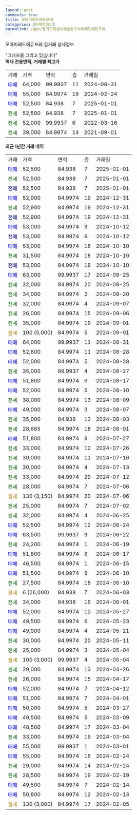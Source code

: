 ```yaml
---
layout: post
comments: true
title: 모아미래도에듀포레
categories: [아파트정보]
permalink: /apt/경기도화성시새솔동모아미래도에듀포레
---
```


모아미래도에듀포레 실거래 상세정보

<script type="text/javascript">
  google.charts.load('current', {'packages':['line', 'corechart']});
  google.charts.setOnLoadCallback(drawChart);

  function drawChart() {
    var data = new google.visualization.DataTable();
    data.addColumn('date', '거래일');
    data.addColumn('number', "매매");
    data.addColumn('number', "전세");
    data.addColumn('number', "전매");

    data.addRows([[new Date(Date.parse("2025-01-01")), 52500, null, null], [new Date(Date.parse("2025-01-01")), null, 52500, null], [new Date(Date.parse("2025-01-01")), null, null, 52500], [new Date(Date.parse("2024-12-31")), 52900, null, null], [new Date(Date.parse("2024-12-31")), null, 52900, null], [new Date(Date.parse("2024-12-31")), null, null, 52900], [new Date(Date.parse("2024-10-12")), 53000, null, null], [new Date(Date.parse("2024-10-12")), null, null, 53000], [new Date(Date.parse("2024-10-10")), 53000, null, null], [new Date(Date.parse("2024-10-10")), null, 31500, null], [new Date(Date.parse("2024-10-10")), null, null, 53000], [new Date(Date.parse("2024-09-25")), 63000, null, null], [new Date(Date.parse("2024-09-25")), null, 32000, null], [new Date(Date.parse("2024-09-20")), null, 34000, null], [new Date(Date.parse("2024-09-07")), null, 32000, null], [new Date(Date.parse("2024-09-06")), null, 26000, null], [new Date(Date.parse("2024-09-01")), null, 35000, null], [new Date(Date.parse("2024-09-01")), null, null, null], [new Date(Date.parse("2024-08-31")), 64000, null, null], [new Date(Date.parse("2024-08-28")), 52800, null, null], [new Date(Date.parse("2024-08-28")), 52000, null, null], [new Date(Date.parse("2024-08-27")), null, 35000, null], [new Date(Date.parse("2024-08-17")), 51800, null, null], [new Date(Date.parse("2024-08-10")), 52000, null, null], [new Date(Date.parse("2024-08-09")), null, 38000, null], [new Date(Date.parse("2024-08-07")), 49000, null, null], [new Date(Date.parse("2024-08-03")), null, 35000, null], [new Date(Date.parse("2024-08-01")), null, 28665, null], [new Date(Date.parse("2024-07-27")), 51800, null, null], [new Date(Date.parse("2024-07-26")), null, 33000, null], [new Date(Date.parse("2024-07-16")), null, 39000, null], [new Date(Date.parse("2024-07-13")), null, 30000, null], [new Date(Date.parse("2024-07-12")), null, 33000, null], [new Date(Date.parse("2024-07-06")), null, 28000, null], [new Date(Date.parse("2024-07-06")), null, null, null], [new Date(Date.parse("2024-07-02")), null, 25000, null], [new Date(Date.parse("2024-06-25")), null, 32000, null], [new Date(Date.parse("2024-06-24")), 52500, null, null], [new Date(Date.parse("2024-06-22")), 63500, null, null], [new Date(Date.parse("2024-06-19")), null, 24200, null], [new Date(Date.parse("2024-06-17")), 51800, null, null], [new Date(Date.parse("2024-06-15")), 46500, null, null], [new Date(Date.parse("2024-06-10")), 51500, null, null], [new Date(Date.parse("2024-06-10")), null, 27500, null], [new Date(Date.parse("2024-06-03")), null, null, null], [new Date(Date.parse("2024-06-01")), null, 34000, null], [new Date(Date.parse("2024-05-27")), 52000, null, null], [new Date(Date.parse("2024-05-23")), 49500, null, null], [new Date(Date.parse("2024-05-21")), 49900, null, null], [new Date(Date.parse("2024-05-11")), null, 30000, null], [new Date(Date.parse("2024-05-04")), null, 25000, null], [new Date(Date.parse("2024-05-04")), null, null, null], [new Date(Date.parse("2024-04-26")), null, 29000, null], [new Date(Date.parse("2024-04-17")), null, 26000, null], [new Date(Date.parse("2024-04-12")), 52000, null, null], [new Date(Date.parse("2024-04-01")), 51000, null, null], [new Date(Date.parse("2024-03-27")), 50000, null, null], [new Date(Date.parse("2024-03-09")), 49500, null, null], [new Date(Date.parse("2024-03-04")), 48500, null, null], [new Date(Date.parse("2024-03-04")), null, 33000, null], [new Date(Date.parse("2024-03-01")), 55000, null, null], [new Date(Date.parse("2024-02-24")), 55000, null, null], [new Date(Date.parse("2024-02-24")), null, 29000, null], [new Date(Date.parse("2024-02-19")), null, 28500, null], [new Date(Date.parse("2024-02-14")), 49500, null, null], [new Date(Date.parse("2024-02-13")), 50800, null, null], [new Date(Date.parse("2024-02-05")), null, null, null]]);

    var options = {
      hAxis: {
        format: 'yyyy/MM/dd'
      },    
      lineWidth: 0,
      pointsVisible: true,    
      title: '최근 1년간 유형별 실거래가 분포',
      legend: { position: 'bottom' }
    };

    var formatter = new google.visualization.NumberFormat({pattern:'###,###'} );
    formatter.format(data, 1);
    formatter.format(data, 2);
    
    setTimeout(function() {
        var chart = new google.visualization.LineChart(document.getElementById('columnchart_material'));
        chart.draw(data, (options));
        document.getElementById('loading').style.display = 'none';
    }, 200);
  }
</script>


<div id="loading" style="z-index:20; display: block; margin-left: 0px">"그래프를 그리고 있습니다"</div>
<div id="columnchart_material" style="width: 95%; margin-left: 0px; display: block"></div>
<!-- contents start -->
<b>역대 전용면적, 거래별 최고가</b>
<table class="sortable">
    <tr>
      <td>거래</td>
      <td>가격</td>
      <td>면적</td>
      <td>층</td>
      <td>거래일</td>
    </tr>
        <tr>
          <td><a style="color: blue">매매</a></td>
          <td>64,000</td>
          <td>99.9937</td>
          <td>11</td>
          <td>2024-08-31</td>
        </tr>            <tr>
          <td><a style="color: blue">매매</a></td>
          <td>55,000</td>
          <td>84.9974</td>
          <td>16</td>
          <td>2024-02-24</td>
        </tr>            <tr>
          <td><a style="color: blue">매매</a></td>
          <td>52,500</td>
          <td>84.938</td>
          <td>7</td>
          <td>2025-01-01</td>
        </tr>        
        <tr>
              <td><a style="color: darkgreen">전세</a></td>
              <td>52,500</td>
              <td>84.938</td>
              <td>7</td>
              <td>2025-01-01</td>
            </tr>            <tr>
              <td><a style="color: darkgreen">전세</a></td>
              <td>52,000</td>
              <td>99.9937</td>
              <td>6</td>
              <td>2022-03-16</td>
            </tr>            <tr>
              <td><a style="color: darkgreen">전세</a></td>
              <td>39,000</td>
              <td>84.9974</td>
              <td>14</td>
              <td>2021-09-01</td>
            </tr>        
    
</table>

<b>최근 1년간 거래 내역</b>

<table class="sortable">
    <tr>
      <td>거래</td>
      <td>가격</td>
      <td>면적</td>
      <td>층</td>
      <td>거래일</td>
    </tr>
    <tr>
      <td><a style="color: blue">매매</a></td>
      <td>52,500</td>
      <td>84.938</td>
      <td>7</td>
      <td>2025-01-01</td>
    </tr>          <tr>
      <td><a style="color: darkgreen">전세</a></td>
      <td>52,500</td>
      <td>84.938</td>
      <td>7</td>
      <td>2025-01-01</td>
    </tr>          <tr>
      <td><a style="color: darkblue">전매</a></td>
      <td>52,500</td>
      <td>84.938</td>
      <td>7</td>
      <td>2025-01-01</td>
    </tr>          <tr>
      <td><a style="color: blue">매매</a></td>
      <td>52,900</td>
      <td>84.9974</td>
      <td>19</td>
      <td>2024-12-31</td>
    </tr>          <tr>
      <td><a style="color: darkgreen">전세</a></td>
      <td>52,900</td>
      <td>84.9974</td>
      <td>19</td>
      <td>2024-12-31</td>
    </tr>          <tr>
      <td><a style="color: darkblue">전매</a></td>
      <td>52,900</td>
      <td>84.9974</td>
      <td>19</td>
      <td>2024-12-31</td>
    </tr>          <tr>
      <td><a style="color: blue">매매</a></td>
      <td>53,000</td>
      <td>84.9974</td>
      <td>9</td>
      <td>2024-10-12</td>
    </tr>          <tr>
      <td><a style="color: darkblue">전매</a></td>
      <td>53,000</td>
      <td>84.9974</td>
      <td>9</td>
      <td>2024-10-12</td>
    </tr>          <tr>
      <td><a style="color: blue">매매</a></td>
      <td>53,000</td>
      <td>84.9974</td>
      <td>16</td>
      <td>2024-10-10</td>
    </tr>          <tr>
      <td><a style="color: darkgreen">전세</a></td>
      <td>31,500</td>
      <td>84.9974</td>
      <td>18</td>
      <td>2024-10-10</td>
    </tr>          <tr>
      <td><a style="color: darkblue">전매</a></td>
      <td>53,000</td>
      <td>84.9974</td>
      <td>16</td>
      <td>2024-10-10</td>
    </tr>          <tr>
      <td><a style="color: blue">매매</a></td>
      <td>63,000</td>
      <td>99.9937</td>
      <td>17</td>
      <td>2024-09-25</td>
    </tr>          <tr>
      <td><a style="color: darkgreen">전세</a></td>
      <td>32,000</td>
      <td>84.9974</td>
      <td>20</td>
      <td>2024-09-25</td>
    </tr>          <tr>
      <td><a style="color: darkgreen">전세</a></td>
      <td>34,000</td>
      <td>84.9974</td>
      <td>2</td>
      <td>2024-09-20</td>
    </tr>          <tr>
      <td><a style="color: darkgreen">전세</a></td>
      <td>32,000</td>
      <td>84.9974</td>
      <td>4</td>
      <td>2024-09-07</td>
    </tr>          <tr>
      <td><a style="color: darkgreen">전세</a></td>
      <td>26,000</td>
      <td>84.9974</td>
      <td>15</td>
      <td>2024-09-06</td>
    </tr>          <tr>
      <td><a style="color: darkgreen">전세</a></td>
      <td>35,000</td>
      <td>84.9974</td>
      <td>19</td>
      <td>2024-09-01</td>
    </tr>          <tr>
      <td><a style="color: darkgoldenrod">월세</a></td>
      <td>100 (5,000)</td>
      <td>84.9974</td>
      <td>5</td>
      <td>2024-09-01</td>
    </tr>          <tr>
      <td><a style="color: blue">매매</a></td>
      <td>64,000</td>
      <td>99.9937</td>
      <td>11</td>
      <td>2024-08-31</td>
    </tr>          <tr>
      <td><a style="color: blue">매매</a></td>
      <td>52,800</td>
      <td>84.9974</td>
      <td>11</td>
      <td>2024-08-28</td>
    </tr>          <tr>
      <td><a style="color: blue">매매</a></td>
      <td>52,000</td>
      <td>84.9974</td>
      <td>5</td>
      <td>2024-08-28</td>
    </tr>          <tr>
      <td><a style="color: darkgreen">전세</a></td>
      <td>35,000</td>
      <td>99.9937</td>
      <td>4</td>
      <td>2024-08-27</td>
    </tr>          <tr>
      <td><a style="color: blue">매매</a></td>
      <td>51,800</td>
      <td>84.9974</td>
      <td>6</td>
      <td>2024-08-17</td>
    </tr>          <tr>
      <td><a style="color: blue">매매</a></td>
      <td>52,000</td>
      <td>84.9974</td>
      <td>5</td>
      <td>2024-08-10</td>
    </tr>          <tr>
      <td><a style="color: darkgreen">전세</a></td>
      <td>38,000</td>
      <td>84.9974</td>
      <td>13</td>
      <td>2024-08-09</td>
    </tr>          <tr>
      <td><a style="color: blue">매매</a></td>
      <td>49,000</td>
      <td>84.9974</td>
      <td>3</td>
      <td>2024-08-07</td>
    </tr>          <tr>
      <td><a style="color: darkgreen">전세</a></td>
      <td>35,000</td>
      <td>84.938</td>
      <td>13</td>
      <td>2024-08-03</td>
    </tr>          <tr>
      <td><a style="color: darkgreen">전세</a></td>
      <td>28,665</td>
      <td>84.9974</td>
      <td>18</td>
      <td>2024-08-01</td>
    </tr>          <tr>
      <td><a style="color: blue">매매</a></td>
      <td>51,800</td>
      <td>84.9974</td>
      <td>9</td>
      <td>2024-07-27</td>
    </tr>          <tr>
      <td><a style="color: darkgreen">전세</a></td>
      <td>33,000</td>
      <td>84.9974</td>
      <td>10</td>
      <td>2024-07-26</td>
    </tr>          <tr>
      <td><a style="color: darkgreen">전세</a></td>
      <td>39,000</td>
      <td>84.9974</td>
      <td>11</td>
      <td>2024-07-16</td>
    </tr>          <tr>
      <td><a style="color: darkgreen">전세</a></td>
      <td>30,000</td>
      <td>84.9974</td>
      <td>4</td>
      <td>2024-07-13</td>
    </tr>          <tr>
      <td><a style="color: darkgreen">전세</a></td>
      <td>33,000</td>
      <td>84.9974</td>
      <td>20</td>
      <td>2024-07-12</td>
    </tr>          <tr>
      <td><a style="color: darkgreen">전세</a></td>
      <td>28,000</td>
      <td>84.9974</td>
      <td>7</td>
      <td>2024-07-06</td>
    </tr>          <tr>
      <td><a style="color: darkgoldenrod">월세</a></td>
      <td>130 (3,150)</td>
      <td>84.9974</td>
      <td>20</td>
      <td>2024-07-06</td>
    </tr>          <tr>
      <td><a style="color: darkgreen">전세</a></td>
      <td>25,000</td>
      <td>84.9974</td>
      <td>7</td>
      <td>2024-07-02</td>
    </tr>          <tr>
      <td><a style="color: darkgreen">전세</a></td>
      <td>32,000</td>
      <td>84.9974</td>
      <td>4</td>
      <td>2024-06-25</td>
    </tr>          <tr>
      <td><a style="color: blue">매매</a></td>
      <td>52,500</td>
      <td>84.9974</td>
      <td>12</td>
      <td>2024-06-24</td>
    </tr>          <tr>
      <td><a style="color: blue">매매</a></td>
      <td>63,500</td>
      <td>99.9937</td>
      <td>9</td>
      <td>2024-06-22</td>
    </tr>          <tr>
      <td><a style="color: darkgreen">전세</a></td>
      <td>24,200</td>
      <td>84.9974</td>
      <td>1</td>
      <td>2024-06-19</td>
    </tr>          <tr>
      <td><a style="color: blue">매매</a></td>
      <td>51,800</td>
      <td>84.9974</td>
      <td>8</td>
      <td>2024-06-17</td>
    </tr>          <tr>
      <td><a style="color: blue">매매</a></td>
      <td>46,500</td>
      <td>84.9974</td>
      <td>1</td>
      <td>2024-06-15</td>
    </tr>          <tr>
      <td><a style="color: blue">매매</a></td>
      <td>51,500</td>
      <td>84.9974</td>
      <td>8</td>
      <td>2024-06-10</td>
    </tr>          <tr>
      <td><a style="color: darkgreen">전세</a></td>
      <td>27,500</td>
      <td>84.9974</td>
      <td>18</td>
      <td>2024-06-10</td>
    </tr>          <tr>
      <td><a style="color: darkgoldenrod">월세</a></td>
      <td>6 (26,000)</td>
      <td>84.938</td>
      <td>7</td>
      <td>2024-06-03</td>
    </tr>          <tr>
      <td><a style="color: darkgreen">전세</a></td>
      <td>34,000</td>
      <td>84.938</td>
      <td>16</td>
      <td>2024-06-01</td>
    </tr>          <tr>
      <td><a style="color: blue">매매</a></td>
      <td>52,000</td>
      <td>84.9974</td>
      <td>10</td>
      <td>2024-05-27</td>
    </tr>          <tr>
      <td><a style="color: blue">매매</a></td>
      <td>49,500</td>
      <td>84.9974</td>
      <td>6</td>
      <td>2024-05-23</td>
    </tr>          <tr>
      <td><a style="color: blue">매매</a></td>
      <td>49,900</td>
      <td>84.9974</td>
      <td>4</td>
      <td>2024-05-21</td>
    </tr>          <tr>
      <td><a style="color: darkgreen">전세</a></td>
      <td>30,000</td>
      <td>84.9974</td>
      <td>20</td>
      <td>2024-05-11</td>
    </tr>          <tr>
      <td><a style="color: darkgreen">전세</a></td>
      <td>25,000</td>
      <td>84.9974</td>
      <td>3</td>
      <td>2024-05-04</td>
    </tr>          <tr>
      <td><a style="color: darkgoldenrod">월세</a></td>
      <td>100 (3,000)</td>
      <td>99.9937</td>
      <td>4</td>
      <td>2024-05-04</td>
    </tr>          <tr>
      <td><a style="color: darkgreen">전세</a></td>
      <td>29,000</td>
      <td>84.9974</td>
      <td>13</td>
      <td>2024-04-26</td>
    </tr>          <tr>
      <td><a style="color: darkgreen">전세</a></td>
      <td>26,000</td>
      <td>84.9974</td>
      <td>15</td>
      <td>2024-04-17</td>
    </tr>          <tr>
      <td><a style="color: blue">매매</a></td>
      <td>52,000</td>
      <td>84.9974</td>
      <td>7</td>
      <td>2024-04-12</td>
    </tr>          <tr>
      <td><a style="color: blue">매매</a></td>
      <td>51,000</td>
      <td>84.9974</td>
      <td>7</td>
      <td>2024-04-01</td>
    </tr>          <tr>
      <td><a style="color: blue">매매</a></td>
      <td>50,000</td>
      <td>84.9974</td>
      <td>5</td>
      <td>2024-03-27</td>
    </tr>          <tr>
      <td><a style="color: blue">매매</a></td>
      <td>49,500</td>
      <td>84.9974</td>
      <td>5</td>
      <td>2024-03-09</td>
    </tr>          <tr>
      <td><a style="color: blue">매매</a></td>
      <td>48,500</td>
      <td>84.9974</td>
      <td>17</td>
      <td>2024-03-04</td>
    </tr>          <tr>
      <td><a style="color: darkgreen">전세</a></td>
      <td>33,000</td>
      <td>84.9974</td>
      <td>19</td>
      <td>2024-03-04</td>
    </tr>          <tr>
      <td><a style="color: blue">매매</a></td>
      <td>55,000</td>
      <td>99.9937</td>
      <td>1</td>
      <td>2024-03-01</td>
    </tr>          <tr>
      <td><a style="color: blue">매매</a></td>
      <td>55,000</td>
      <td>84.9974</td>
      <td>16</td>
      <td>2024-02-24</td>
    </tr>          <tr>
      <td><a style="color: darkgreen">전세</a></td>
      <td>29,000</td>
      <td>84.9974</td>
      <td>14</td>
      <td>2024-02-24</td>
    </tr>          <tr>
      <td><a style="color: darkgreen">전세</a></td>
      <td>28,500</td>
      <td>84.9974</td>
      <td>19</td>
      <td>2024-02-19</td>
    </tr>          <tr>
      <td><a style="color: blue">매매</a></td>
      <td>49,500</td>
      <td>84.9974</td>
      <td>7</td>
      <td>2024-02-14</td>
    </tr>          <tr>
      <td><a style="color: blue">매매</a></td>
      <td>50,800</td>
      <td>84.9974</td>
      <td>12</td>
      <td>2024-02-13</td>
    </tr>          <tr>
      <td><a style="color: darkgoldenrod">월세</a></td>
      <td>130 (3,000)</td>
      <td>84.9974</td>
      <td>17</td>
      <td>2024-02-05</td>
    </tr>      </table>
<!-- contents end -->    


